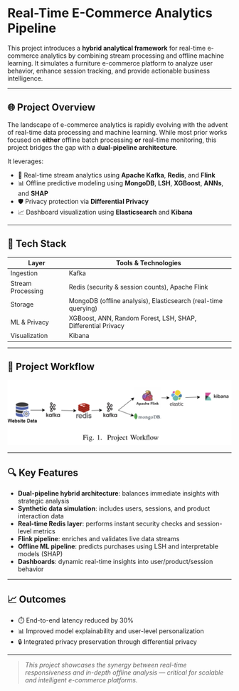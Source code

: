 # Real-Time E-Commerce Analytics Pipeline

This project introduces a **hybrid analytical framework** for real-time e-commerce analytics by combining stream processing and offline machine learning. It simulates a furniture e-commerce platform to analyze user behavior, enhance session tracking, and provide actionable business intelligence.

---

## 🌐 Project Overview

The landscape of e-commerce analytics is rapidly evolving with the advent of real-time data processing and machine learning. While most prior works focused on **either** offline batch processing **or** real-time monitoring, this project bridges the gap with a **dual-pipeline architecture**.

It leverages:
- 🔄 Real-time stream analytics using **Apache Kafka**, **Redis**, and **Flink**
- 📊 Offline predictive modeling using **MongoDB**, **LSH**, **XGBoost**, **ANNs**, and **SHAP**
- 🛡️ Privacy protection via **Differential Privacy**
- 📈 Dashboard visualization using **Elasticsearch** and **Kibana**

---

## 🧰 Tech Stack

| Layer               | Tools & Technologies                                             |
|--------------------|------------------------------------------------------------------|
| Ingestion          | Kafka                                                            |
| Stream Processing  | Redis (security & session counts), Apache Flink                 |
| Storage            | MongoDB (offline analysis), Elasticsearch (real-time querying)   |
| ML & Privacy       | XGBoost, ANN, Random Forest, LSH, SHAP, Differential Privacy     |
| Visualization      | Kibana                                                           |

---

## 🔁 Project Workflow

![Project Workflow](./image.png)

---

## 🔍 Key Features

- **Dual-pipeline hybrid architecture**: balances immediate insights with strategic analysis
- **Synthetic data simulation**: includes users, sessions, and product interaction data
- **Real-time Redis layer**: performs instant security checks and session-level metrics
- **Flink pipeline**: enriches and validates live data streams
- **Offline ML pipeline**: predicts purchases using LSH and interpretable models (SHAP)
- **Dashboards**: dynamic real-time insights into user/product/session behavior

---

## 📈 Outcomes

- ⏱️ End-to-end latency reduced by 30%
- 📊 Improved model explainability and user-level personalization
- 🔒 Integrated privacy preservation through differential privacy

---

> _This project showcases the synergy between real-time responsiveness and in-depth offline analysis — critical for scalable and intelligent e-commerce platforms._
